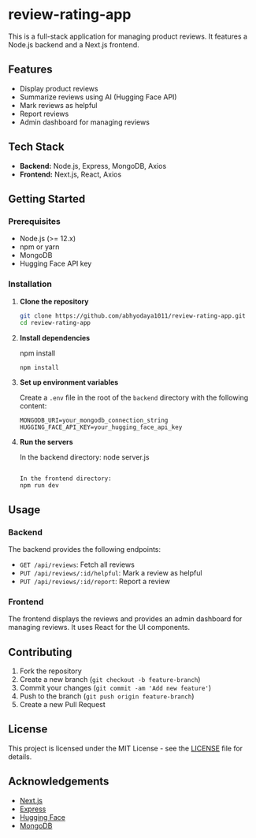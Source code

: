 # review-rating-app

This is a full-stack application for managing product reviews. It features a Node.js backend and a Next.js frontend.

## Features

- Display product reviews
- Summarize reviews using AI (Hugging Face API)
- Mark reviews as helpful
- Report reviews
- Admin dashboard for managing reviews

## Tech Stack

- **Backend:** Node.js, Express, MongoDB, Axios
- **Frontend:** Next.js, React, Axios

## Getting Started

### Prerequisites

- Node.js (>= 12.x)
- npm or yarn
- MongoDB
- Hugging Face API key

### Installation

1. **Clone the repository**

   ```bash
   git clone https://github.com/abhyodaya1011/review-rating-app.git
   cd review-rating-app
   ```

2. **Install dependencies**

   npm install

   ```
   npm install
   ```

3. **Set up environment variables**

   Create a `.env` file in the root of the `backend` directory with the following content:

   ```
   MONGODB_URI=your_mongodb_connection_string
   HUGGING_FACE_API_KEY=your_hugging_face_api_key
   ```

4. **Run the servers**

   In the backend directory:
   node server.js

   ```

   In the frontend directory:
   npm run dev
   ```

## Usage

### Backend

The backend provides the following endpoints:

- `GET /api/reviews`: Fetch all reviews
- `PUT /api/reviews/:id/helpful`: Mark a review as helpful
- `PUT /api/reviews/:id/report`: Report a review

### Frontend

The frontend displays the reviews and provides an admin dashboard for managing reviews. It uses React for the UI components.

## Contributing

1. Fork the repository
2. Create a new branch (`git checkout -b feature-branch`)
3. Commit your changes (`git commit -am 'Add new feature'`)
4. Push to the branch (`git push origin feature-branch`)
5. Create a new Pull Request

## License

This project is licensed under the MIT License - see the [LICENSE](LICENSE) file for details.

## Acknowledgements

- [Next.js](https://nextjs.org/)
- [Express](https://expressjs.com/)
- [Hugging Face](https://huggingface.co/)
- [MongoDB](https://www.mongodb.com/)

